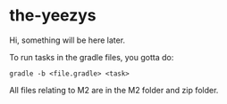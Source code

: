 # the-yeezys
Hi, something will be here later.

To run tasks in the gradle files, you gotta do:
```
gradle -b <file.gradle> <task>
```

All files relating to M2 are in the M2 folder and zip folder.